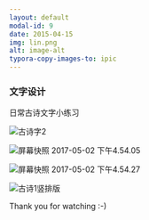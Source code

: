 ```yaml
---
layout: default
modal-id: 9
date: 2015-04-15
img: lin.png
alt: image-alt
typora-copy-images-to: ipic
---
```


### 文字设计





日常古诗文字小练习





![古诗字2](http://ww2.sinaimg.cn/large/006tNc79gy1ff79dc9osdj30jq0da1a5.jpg)



![屏幕快照 2017-05-02 下午4.54.05](http://ww2.sinaimg.cn/large/006tNc79gy1ff79doqq0ij30jq0p4tar.jpg)



![屏幕快照 2017-05-02 下午4.54.27](http://ww3.sinaimg.cn/large/006tNc79gy1ff79dsu1ddj30jq0rstcj.jpg)



![古诗1竖排版](http://ww3.sinaimg.cn/large/006tNc79gy1ff79e30y5rj30jq0dp1ac.jpg)





Thank you for watching  :-)

